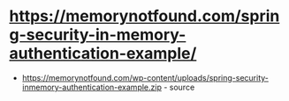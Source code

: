 # https://memorynotfound.com/spring-security-in-memory-authentication-example/

- https://memorynotfound.com/wp-content/uploads/spring-security-inmemory-authentication-example.zip - source